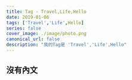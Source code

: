 ```yaml
---
title: Tag - Travel,Life,Hello
date: 2019-01-06
tags: ['Travel','Life',Hello]
series: false
cover_image: ./image/photo.png
canonical_url: false
description: "我的Tag是 'Travel','Life',Hello"
---
```


## 沒有內文